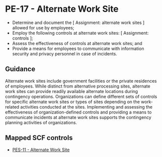 # PE-17 - Alternate Work Site
- Determine and document the \[ Assignment: alternate work sites \] allowed for use by employees;
- Employ the following controls at alternate work sites: \[ Assignment: controls \];
- Assess the effectiveness of controls at alternate work sites; and
- Provide a means for employees to communicate with information security and privacy personnel in case of incidents.
## Guidance
Alternate work sites include government facilities or the private residences of employees. While distinct from alternative processing sites, alternate work sites can provide readily available alternate locations during contingency operations. Organizations can define different sets of controls for specific alternate work sites or types of sites depending on the work-related activities conducted at the sites. Implementing and assessing the effectiveness of organization-defined controls and providing a means to communicate incidents at alternate work sites supports the contingency planning activities of organizations.
## Mapped SCF controls
- [PES-11 - Alternate Work Site](../scf/pes-11-alternateworksite.md)